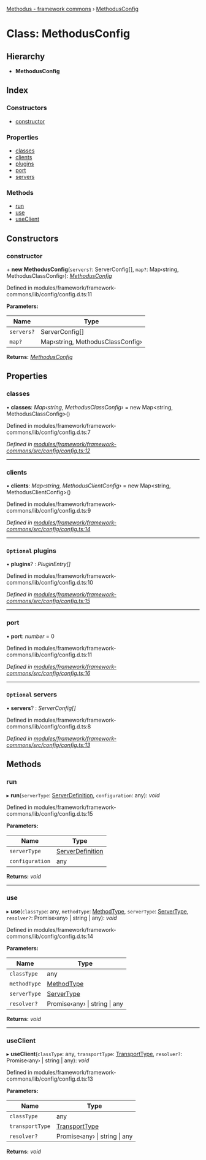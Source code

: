 [Methodus - framework commons](../globals.md) › [MethodusConfig](methodusconfig.md)

# Class: MethodusConfig

## Hierarchy

* **MethodusConfig**

## Index

### Constructors

* [constructor](methodusconfig.md#constructor)

### Properties

* [classes](methodusconfig.md#classes)
* [clients](methodusconfig.md#clients)
* [plugins](methodusconfig.md#optional-plugins)
* [port](methodusconfig.md#port)
* [servers](methodusconfig.md#optional-servers)

### Methods

* [run](methodusconfig.md#run)
* [use](methodusconfig.md#use)
* [useClient](methodusconfig.md#useclient)

## Constructors

###  constructor

\+ **new MethodusConfig**(`servers?`: ServerConfig[], `map?`: Map‹string, MethodusClassConfig›): *[MethodusConfig](methodusconfig.md)*

Defined in modules/framework/framework-commons/lib/config/config.d.ts:11

**Parameters:**

Name | Type |
------ | ------ |
`servers?` | ServerConfig[] |
`map?` | Map‹string, MethodusClassConfig› |

**Returns:** *[MethodusConfig](methodusconfig.md)*

## Properties

###  classes

• **classes**: *Map‹string, MethodusClassConfig›* = new Map<string, MethodusClassConfig>()

Defined in modules/framework/framework-commons/lib/config/config.d.ts:7

*Defined in [modules/framework/framework-commons/src/config/config.ts:12](https://github.com/nodulusteam/methodus.dev/blob/9fa5503/modules/framework/framework-commons/src/config/config.ts#L12)*

___

###  clients

• **clients**: *Map‹string, MethodusClientConfig›* = new Map<string, MethodusClientConfig>()

Defined in modules/framework/framework-commons/lib/config/config.d.ts:9

*Defined in [modules/framework/framework-commons/src/config/config.ts:14](https://github.com/nodulusteam/methodus.dev/blob/9fa5503/modules/framework/framework-commons/src/config/config.ts#L14)*

___

### `Optional` plugins

• **plugins**? : *PluginEntry[]*

Defined in modules/framework/framework-commons/lib/config/config.d.ts:10

*Defined in [modules/framework/framework-commons/src/config/config.ts:15](https://github.com/nodulusteam/methodus.dev/blob/9fa5503/modules/framework/framework-commons/src/config/config.ts#L15)*

___

###  port

• **port**: *number* = 0

Defined in modules/framework/framework-commons/lib/config/config.d.ts:11

*Defined in [modules/framework/framework-commons/src/config/config.ts:16](https://github.com/nodulusteam/methodus.dev/blob/9fa5503/modules/framework/framework-commons/src/config/config.ts#L16)*

___

### `Optional` servers

• **servers**? : *ServerConfig[]*

Defined in modules/framework/framework-commons/lib/config/config.d.ts:8

*Defined in [modules/framework/framework-commons/src/config/config.ts:13](https://github.com/nodulusteam/methodus.dev/blob/9fa5503/modules/framework/framework-commons/src/config/config.ts#L13)*

## Methods

###  run

▸ **run**(`serverType`: [ServerDefinition](../interfaces/serverdefinition.md), `configuration`: any): *void*

Defined in modules/framework/framework-commons/lib/config/config.d.ts:15

**Parameters:**

Name | Type |
------ | ------ |
`serverType` | [ServerDefinition](../interfaces/serverdefinition.md) |
`configuration` | any |

**Returns:** *void*

___

###  use

▸ **use**(`classType`: any, `methodType`: [MethodType](../enums/methodtype.md), `serverType`: [ServerType](../enums/servertype.md), `resolver?`: Promise‹any› | string | any): *void*

Defined in modules/framework/framework-commons/lib/config/config.d.ts:14

**Parameters:**

Name | Type |
------ | ------ |
`classType` | any |
`methodType` | [MethodType](../enums/methodtype.md) |
`serverType` | [ServerType](../enums/servertype.md) |
`resolver?` | Promise‹any› &#124; string &#124; any |

**Returns:** *void*

___

###  useClient

▸ **useClient**(`classType`: any, `transportType`: [TransportType](../enums/transporttype.md), `resolver?`: Promise‹any› | string | any): *void*

Defined in modules/framework/framework-commons/lib/config/config.d.ts:13

**Parameters:**

Name | Type |
------ | ------ |
`classType` | any |
`transportType` | [TransportType](../enums/transporttype.md) |
`resolver?` | Promise‹any› &#124; string &#124; any |

**Returns:** *void*
